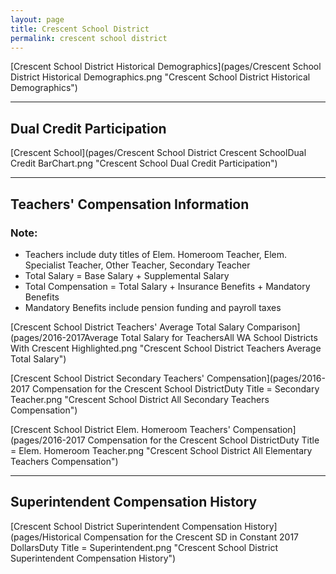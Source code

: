 ```yaml
---
layout: page
title: Crescent School District
permalink: crescent school district
---
```



[Crescent School District Historical Demographics](pages/Crescent School District Historical Demographics.png "Crescent School District Historical Demographics")

___

## Dual Credit Participation

[Crescent School](pages/Crescent School District Crescent SchoolDual Credit BarChart.png "Crescent School Dual Credit Participation")


___

## Teachers' Compensation Information
### Note:
- Teachers include duty titles of Elem. Homeroom Teacher, Elem. Specialist Teacher, Other Teacher, Secondary Teacher
- Total Salary = Base Salary + Supplemental Salary
- Total Compensation = Total Salary + Insurance Benefits + Mandatory Benefits
- Mandatory Benefits include pension funding and payroll taxes

[Crescent School District Teachers' Average Total Salary Comparison](pages/2016-2017Average Total Salary for TeachersAll WA School Districts With Crescent Highlighted.png "Crescent School District Teachers Average Total Salary")

[Crescent School District Secondary Teachers' Compensation](pages/2016-2017 Compensation for the Crescent School DistrictDuty Title = Secondary Teacher.png "Crescent School District All Secondary Teachers Compensation")

[Crescent School District Elem. Homeroom Teachers' Compensation](pages/2016-2017 Compensation for the Crescent School DistrictDuty Title = Elem. Homeroom Teacher.png "Crescent School District All Elementary Teachers Compensation")


___

## Superintendent Compensation History

[Crescent School District Superintendent Compensation History](pages/Historical Compensation for the Crescent SD in Constant 2017 DollarsDuty Title = Superintendent.png "Crescent School District Superintendent Compensation History")


